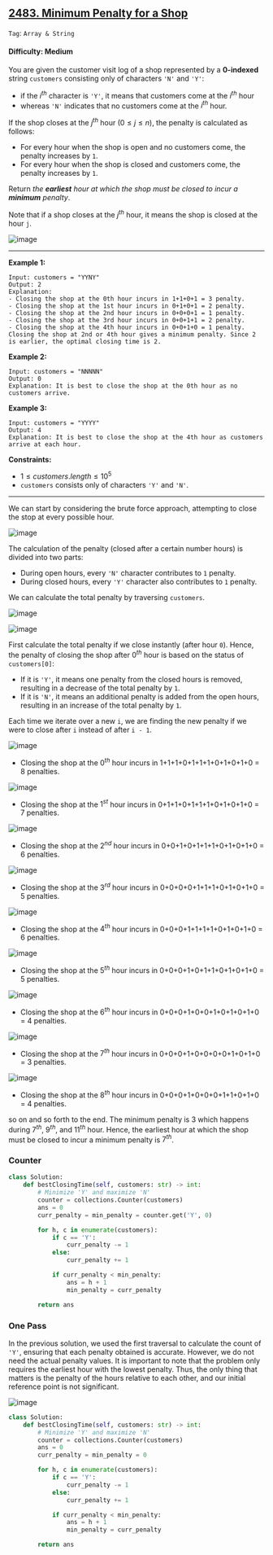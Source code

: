 ## [2483. Minimum Penalty for a Shop](https://leetcode.com/problems/minimum-penalty-for-a-shop/)

```Tag```: ```Array & String```

#### Difficulty: Medium

You are given the customer visit log of a shop represented by a __0-indexed__ string ```customers``` consisting only of characters ```'N'``` and ```'Y'```:

- if the $i^{th}$ character is ```'Y'```, it means that customers come at the $i^{th}$ hour
- whereas ```'N'``` indicates that no customers come at the $i^{th}$ hour.

If the shop closes at the $j^{th}$ hour $(0 \le j \le n)$, the penalty is calculated as follows:

- For every hour when the shop is open and no customers come, the penalty increases by ```1```.
- For every hour when the shop is closed and customers come, the penalty increases by ```1```.

Return _the __earliest__ hour at which the shop must be closed to incur a __minimum__ penalty_.

Note that if a shop closes at the $j^{th}$ hour, it means the shop is closed at the hour ```j```.

![image](https://github.com/quananhle/Python/assets/35042430/f69b914e-8613-4939-9874-c984c871eece)

---

__Example 1:__
```
Input: customers = "YYNY"
Output: 2
Explanation: 
- Closing the shop at the 0th hour incurs in 1+1+0+1 = 3 penalty.
- Closing the shop at the 1st hour incurs in 0+1+0+1 = 2 penalty.
- Closing the shop at the 2nd hour incurs in 0+0+0+1 = 1 penalty.
- Closing the shop at the 3rd hour incurs in 0+0+1+1 = 2 penalty.
- Closing the shop at the 4th hour incurs in 0+0+1+0 = 1 penalty.
Closing the shop at 2nd or 4th hour gives a minimum penalty. Since 2 is earlier, the optimal closing time is 2.
```

__Example 2:__
```
Input: customers = "NNNNN"
Output: 0
Explanation: It is best to close the shop at the 0th hour as no customers arrive.
```

__Example 3:__
```
Input: customers = "YYYY"
Output: 4
Explanation: It is best to close the shop at the 4th hour as customers arrive at each hour.
```

__Constraints:__

- $1 \le customers.length \le 10^5$
- ```customers``` consists only of characters ```'Y'``` and ```'N'```.

---

We can start by considering the brute force approach, attempting to close the stop at every possible hour.

![image](https://leetcode.com/problems/minimum-penalty-for-a-shop/Figures/2483/1.png)

The calculation of the penalty (closed after a certain number hours) is divided into two parts:

- During open hours, every ```'N'``` character contributes to ```1``` penalty.
- During closed hours, every ```'Y'``` character also contributes to ```1``` penalty.

We can calculate the total penalty by traversing ```customers```.

![image](https://leetcode.com/problems/minimum-penalty-for-a-shop/Figures/2483/2.png)

![image](https://leetcode.com/problems/minimum-penalty-for-a-shop/Figures/2483/3.png)

First calculate the total penalty if we close instantly (after hour ```0```). Hence, the penalty of closing the shop after $\mathcal{0}^{th}$ hour is based on the status of ```customers[0]```:

- If it is ```'Y'```, it means one penalty from the closed hours is removed, resulting in a decrease of the total penalty by ```1```.
- If it is ```'N'```, it means an additional penalty is added from the open hours, resulting in an increase of the total penalty by ```1```.

Each time we iterate over a new ```i```, we are finding the new penalty if we were to close after ```i``` instead of after ```i - 1```.

![image](https://github.com/quananhle/Python/assets/35042430/87289ed7-dedf-48a8-a01c-ea6d405efbbd)
- Closing the shop at the $\mathcal{0}^{th}$ hour incurs in 1+1+1+0+1+1+1+0+1+0+1+0 = 8 penalties.

![image](https://github.com/quananhle/Python/assets/35042430/a257a80d-eac8-4048-a1af-85b22b929ab8)
- Closing the shop at the $\mathcal{1}^{st}$ hour incurs in 0+1+1+0+1+1+1+0+1+0+1+0 = 7 penalties.

![image](https://github.com/quananhle/Python/assets/35042430/3d19e54c-464f-4bea-95a4-fe0a2fdf121c)
- Closing the shop at the $\mathcal{2}^{nd}$ hour incurs in 0+0+1+0+1+1+1+0+1+0+1+0 = 6 penalties.

![image](https://github.com/quananhle/Python/assets/35042430/ea85d62c-52b6-45f8-8148-06d5d8edfaee)
- Closing the shop at the $\mathcal{3}^{rd}$ hour incurs in 0+0+0+0+1+1+1+0+1+0+1+0 = 5 penalties.

![image](https://github.com/quananhle/Python/assets/35042430/5fb4743c-a607-4409-8aa1-ab5bff6f13e5)
- Closing the shop at the $\mathcal{4}^{th}$ hour incurs in 0+0+0+1+1+1+1+0+1+0+1+0 = 6 penalties.

![image](https://github.com/quananhle/Python/assets/35042430/ac12e2c8-6100-41c7-93fe-7253804230bc)
- Closing the shop at the $\mathcal{5}^{th}$ hour incurs in 0+0+0+1+0+1+1+0+1+0+1+0 = 5 penalties.

![image](https://github.com/quananhle/Python/assets/35042430/6bc07f55-2d9b-49bf-9fbd-1bfd76f6c17e)
- Closing the shop at the $\mathcal{6}^{th}$ hour incurs in 0+0+0+1+0+0+1+0+1+0+1+0 = 4 penalties.

![image](https://github.com/quananhle/Python/assets/35042430/1c672f61-1dc4-4fb3-bb86-8373b828f47f)
- Closing the shop at the $\mathcal{7}^{th}$ hour incurs in 0+0+0+1+0+0+0+0+1+0+1+0 = 3 penalties.

![image](https://github.com/quananhle/Python/assets/35042430/a5499361-4eba-44c9-acd4-90175e359f58)
- Closing the shop at the $\mathcal{8}^{th}$ hour incurs in 0+0+0+1+0+0+0+1+1+0+1+0 = 4 penalties.

so on and so forth to the end. The minimum penalty is 3 which happens during $\mathcal{7}^{th}$, $\mathcal{9}^{th}$, and $\mathcal{11}^{th}$ hour. Hence, the earliest hour at which the shop must be closed to incur a minimum penalty is $\mathcal{7}^{th}$.

### Counter

```Python
class Solution:
    def bestClosingTime(self, customers: str) -> int:
        # Minimize 'Y' and maximize 'N'
        counter = collections.Counter(customers)
        ans = 0
        curr_penalty = min_penalty = counter.get('Y', 0)

        for h, c in enumerate(customers):
            if c == 'Y':
                curr_penalty -= 1
            else:
                curr_penalty += 1

            if curr_penalty < min_penalty:
                ans = h + 1
                min_penalty = curr_penalty

        return ans
```

### One Pass

In the previous solution, we used the first traversal to calculate the count of ```'Y'```, ensuring that each penalty obtained is accurate. However, we do not need the actual penalty values. It is important to note that the problem only requires the earliest hour with the lowest penalty. Thus, the only thing that matters is the penalty of the hours relative to each other, and our initial reference point is not significant.

![image](https://leetcode.com/problems/minimum-penalty-for-a-shop/Figures/2483/4.png)

```Python
class Solution:
    def bestClosingTime(self, customers: str) -> int:
        # Minimize 'Y' and maximize 'N'
        counter = collections.Counter(customers)
        ans = 0
        curr_penalty = min_penalty = 0

        for h, c in enumerate(customers):
            if c == 'Y':
                curr_penalty -= 1
            else:
                curr_penalty += 1

            if curr_penalty < min_penalty:
                ans = h + 1
                min_penalty = curr_penalty

        return ans
```
